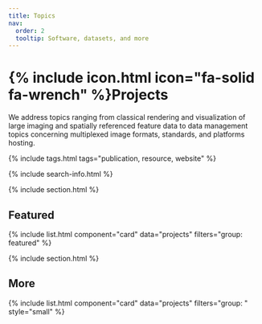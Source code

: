 ```yaml
---
title: Topics
nav:
  order: 2
  tooltip: Software, datasets, and more
---
```


# {% include icon.html icon="fa-solid fa-wrench" %}Projects

We address topics ranging from classical rendering and visualization of large imaging and spatially referenced feature data to data management topics concerning multiplexed image formats, standards, and platforms hosting.

{% include tags.html tags="publication, resource, website" %}

{% include search-info.html %}

{% include section.html %}

## Featured

{% include list.html component="card" data="projects" filters="group: featured" %}

{% include section.html %}

## More

{% include list.html component="card" data="projects" filters="group: " style="small" %}
